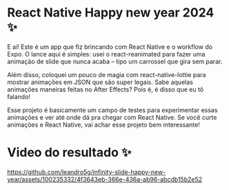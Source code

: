 # React Native Happy new year 2024 ✨

E aí! Este é um app que fiz brincando com React Native e o workflow do Expo. O lance aqui é simples: usei o react-reanimated para fazer uma animação de slide que nunca acaba – tipo um carrossel que gira sem parar.

Além disso, coloquei um pouco de magia com react-native-lottie para mostrar animações em JSON que são super legais. Sabe aquelas animações maneiras feitas no After Effects? Pois é, é disso que eu tô falando!

Esse projeto é basicamente um campo de testes para experimentar essas animações e ver até onde dá pra chegar com React Native. Se você curte animações e React Native, vai achar esse projeto bem interessante!

# Video do resultado ✨

https://github.com/leandro5g/infinity-slide-happy-new-year/assets/100235332/4f3643eb-366e-436a-ab96-abcdb15b2e52

